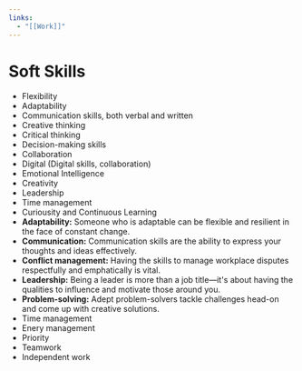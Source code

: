 ```yaml
---
links:
  - "[[Work]]"
---
```

# Soft Skills

- Flexibility
- Adaptability
- Communication skills, both verbal and written
- Creative thinking
- Critical thinking
- Decision-making skills
- Collaboration
- Digital (Digital skills, collaboration)
- Emotional Intelligence
- Creativity
- Leadership
- Time management
- Curiousity and Continuous Learning
- **Adaptability:** Someone who is adaptable can be flexible and resilient in the face of constant change. 
- **Communication:** Communication skills are the ability to express your thoughts and ideas effectively.
- **Conflict management:** Having the skills to manage workplace disputes respectfully and emphatically is vital.
- **Leadership:** Being a leader is more than a job title—it's about having the qualities to influence and motivate those around you.
- **Problem-solving:** Adept problem-solvers tackle challenges head-on and come up with creative solutions.
- Time management
- Enery management
- Priority
- Teamwork
- Independent work
